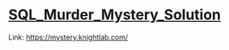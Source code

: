 # [SQL_Murder_Mystery_Solution](https://mystery.knightlab.com/)
Link: https://mystery.knightlab.com/


